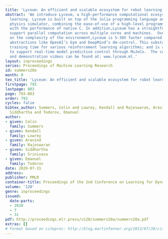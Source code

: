 ```yaml
---
title: 'Lyceum: An efficient and scalable ecosystem for robot learning'
abstract: 'We introduce Lyceum, a high-performance computational ecosystem for robot
  learning. Lyceum is built on top of the Julia programming language and the MuJoCo
  physics simulator, combining the ease-of-use of a high-level programming language
  with the performance of native C. In addition,Lyceum has a straightforward API to
  support parallel computation across multiple cores and machines.  Overall, depending
  on the complexity of the environment,Lyceum is 5-30X faster compared to other popular
  abstractions like OpenAI’s Gym and DeepMind’s dm-control. This substantially reduces
  training time for various reinforcement learning algorithms; and is also fast enough
  to support real-time model predictive control through MuJoCo.  The code, tutorials,
  and demonstration videos can be found at: www.lyceum.ml.'
layout: inproceedings
series: Proceedings of Machine Learning Research
id: summers20a
month: 0
tex_title: 'Lyceum: An efficient and scalable ecosystem for robot learning'
firstpage: 793
lastpage: 803
page: 793-803
order: 793
cycles: false
bibtex_author: Summers, Colin and Lowrey, Kendall and Rajeswaran, Aravind and Srinivasa,
  Siddhartha and Todorov, Emanuel
author:
- given: Colin
  family: Summers
- given: Kendall
  family: Lowrey
- given: Aravind
  family: Rajeswaran
- given: Siddhartha
  family: Srinivasa
- given: Emanuel
  family: Todorov
date: 2020-07-31
address: 
publisher: PMLR
container-title: Proceedings of the 2nd Conference on Learning for Dynamics and Control
volume: '120'
genre: inproceedings
issued:
  date-parts:
  - 2020
  - 7
  - 31
pdf: http://proceedings.mlr.press/v120/summers20a/summers20a.pdf
extras: []
# Format based on citeproc: http://blog.martinfenner.org/2013/07/30/citeproc-yaml-for-bibliographies/
---
```

